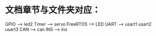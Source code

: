 # 文档章节与文件夹对应： 

GPIO       -->      led2
Timer      -->      servo
FreeRTOS   -->      LED
UART       -->      usart1 usart2 usart3
CAN        -->      can
INS        -->      ins
